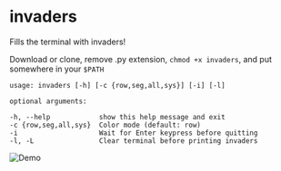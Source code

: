 # invaders

Fills the terminal with invaders!

Download or clone, remove .py extension, `chmod +x invaders`, and put somewhere in your `$PATH`

`usage: invaders [-h] [-c {row,seg,all,sys}] [-i] [-l]`

`optional arguments:`

    -h, --help            show this help message and exit
    -c {row,seg,all,sys}  Color mode (default: row)
    -i                    Wait for Enter keypress before quitting
    -l, -L                Clear terminal before printing invaders

![Demo](https://thumbs.gfycat.com/ImpartialFailingBushbaby-size_restricted.gif)
